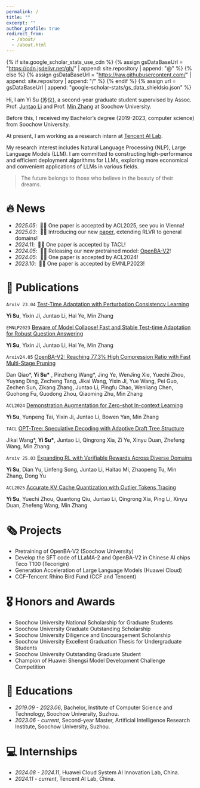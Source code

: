 ```yaml
---
permalink: /
title: ""
excerpt: ""
author_profile: true
redirect_from: 
  - /about/
  - /about.html
---
```


{% if site.google_scholar_stats_use_cdn %}
{% assign gsDataBaseUrl = "https://cdn.jsdelivr.net/gh/" | append: site.repository | append: "@" %}
{% else %}
{% assign gsDataBaseUrl = "https://raw.githubusercontent.com/" | append: site.repository | append: "/" %}
{% endif %}
{% assign url = gsDataBaseUrl | append: "google-scholar-stats/gs_data_shieldsio.json" %}

<span class='anchor' id='about-me'></span>

Hi, I am Yi Su (苏仪), a second-year graduate student supervised by Assoc. Prof. [Juntao Li](https://lijuntaopku.github.io) and Prof. [Min Zhang](https://zhangminsuda.github.io/cn_homepage/News/) at Soochow University.

Before this, I received my Bachelor’s degree (2019-2023, computer science) from Soochow University.

At present, I am working as a research intern at [Tencent AI Lab](https://ailab.tencent.com/ailab/zh/index).

My research interest includes Natural Language Processing (NLP), Large Language Models (LLM). I am committed to constructing high-performance and efficient deployment algorithms for LLMs, exploring more economical and convenient applications of LLMs in various fields.
> The future belongs to those who believe in the beauty of their dreams.

# 🔥 News
- *2025.05*: &nbsp;🎉🎉 One paper is accepted by ACL2025, see you in Vienna!
- *2025.03*: &nbsp;🎉🎉 Introducing our new [paper](https://arxiv.org/pdf/2503.23829), extending RLVR to general domains!
- *2024.11*: &nbsp;🎉🎉 One paper is accepted by TACL!
- *2024.05*: &nbsp;🎉🎉 Releasing our new pretrained model: [OpenBA-V2](https://arxiv.org/pdf/2405.05957)!
- *2024.05*: &nbsp;🎉🎉 One paper is accepted by ACL2024!
- *2023.10*: &nbsp;🎉🎉 One paper is accepted by EMNLP2023!

# 📝 Publications 
`Arxiv 23.04` [Test-Time Adaptation with Perturbation Consistency Learning](https://arxiv.org/pdf/2304.12764)

**Yi Su**, Yixin Ji, Juntao Li, Hai Ye, Min Zhang


`EMNLP2023` [Beware of Model Collapse! Fast and Stable Test-time Adaptation for Robust Question Answering](https://aclanthology.org/2023.emnlp-main.803.pdf)

**Yi Su**, Yixin Ji, Juntao Li, Hai Ye, Min Zhang


`Arxiv24.05` [OpenBA-V2: Reaching 77.3% High Compression Ratio with Fast Multi-Stage Pruning](https://arxiv.org/pdf/2405.05957)

Dan Qiao\*, **Yi Su\*** , Pinzheng Wang\*, Jing Ye, WenJing Xie, Yuechi Zhou, Yuyang Ding, Zecheng Tang, Jikai Wang, Yixin Ji, Yue Wang, Pei Guo, Zechen Sun, Zikang Zhang, Juntao Li, Pingfu Chao, Wenliang Chen, Guohong Fu, Guodong Zhou, Qiaoming Zhu, Min Zhang


`ACL2024` [Demonstration Augmentation for Zero-shot In-context Learning](https://aclanthology.org/2024.findings-acl.846.pdf)

**Yi Su**, Yunpeng Tai, Yixin Ji, Juntao Li, Bowen Yan, Min Zhang


`TACL` [OPT-Tree: Speculative Decoding with Adaptive Draft Tree Structure](https://arxiv.org/pdf/2406.17276)

Jikai Wang\*, **Yi Su\***, Juntao Li, Qingrong Xia, Zi Ye, Xinyu Duan, Zhefeng Wang, Min Zhang


`Arxiv 25.03` [Expanding RL with Verifiable Rewards Across Diverse Domains](https://arxiv.org/pdf/2503.23829)

**Yi Su**, Dian Yu, Linfeng Song, Juntao Li, Haitao Mi, Zhaopeng Tu, Min Zhang, Dong Yu


`ACL2025` [Accurate KV Cache Quantization with Outlier Tokens Tracing](https://arxiv.org/pdf/2505.10938)

**Yi Su**, Yuechi Zhou, Quantong Qiu, Juntao Li, Qingrong Xia, Ping Li, Xinyu Duan, Zhefeng Wang, Min Zhang

# 🗞️ Projects
<span class='anchor' id='projects'></span>
- Pretraining of OpenBA-V2 (Soochow University)
- Develop the SFT code of LLaMA-2 and OpenBA-V2 in Chinese AI chips Teco T100 (Tecorigin)
- Generation Acceleration of Large Language Models (Huawei Cloud)
- CCF-Tencent Rhino Bird Fund (CCF and Tencent)


# 🎖 Honors and Awards
- Soochow University National Scholarship for Graduate Students
- Soochow University Graduate Outstanding Scholarship
- Soochow University Diligence and Encouragement Scholarship
- Soochow University Excellent Graduation Thesis for Undergraduate Students
- Soochow University Outstanding Graduate Student
- Champion of Huawei Shengsi Model Development Challenge Competition

# 📖 Educations
- *2019.09 - 2023.06*, Bachelor, Institute of Computer Science and Technology, Soochow University, Suzhou.
- *2023.06 - current*, Second-year Master, Artificial Intelligence Research Institute, Soochow University, Suzhou.

# 💻 Internships
- *2024.08 - 2024.11*, Huawei Cloud System AI Innovation Lab, China.
- *2024.11 - current*, Tencent AI Lab, China.
